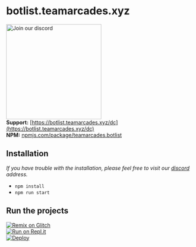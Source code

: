 # botlist.teamarcades.xyz
<a href="https://teamarcades.xyz/dc" target="_blank"><img src="https://discord.com/api/guilds/1128108837610737736/widget.png?style=banner2" alt="Join our discord" width="256"></a><br>
**Support:** [https://botlist.teamarcades.xyz/dc](https://botlist.teamarcades.xyz/dc) <br>
**NPM:** [npmjs.com/package/teamarcades.botlist](https://www.npmjs.com/package/teamarcades.botlist)<br>

## Installation
*If you have trouble with the installation, please feel free to visit our [discord](https://teamarcades.xyz/dc) address.*

- `npm install`
- `npm run start`

## Run the projects
[![Remix on Glitch](https://cdn.glitch.com/2703baf2-b643-4da7-ab91-7ee2a2d00b5b%2Fremix-button.svg)](https://glitch.com/edit/#!/import/github/TeamArcades/DiscordBotListed)<br>
[![Run on Repl.it](https://repl.it/badge/github/TeamArcades/DiscordBotListed)](https://repl.it/github/TeamArcades/DiscordBotListed)<br>
[![Deploy](https://www.herokucdn.com/deploy/button.svg)](https://heroku.com/deploy?template=https://github.com/TeamArcades/DiscordBotListed)